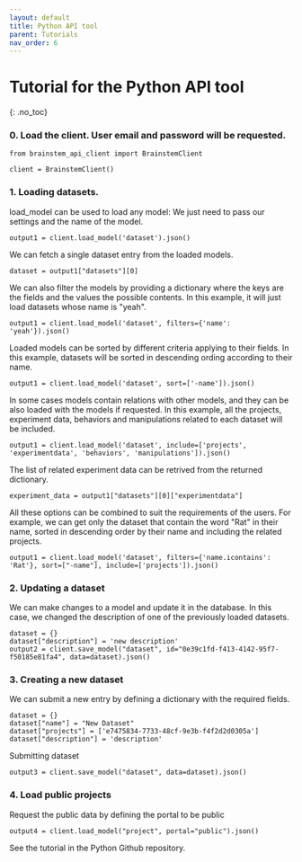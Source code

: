 ```yaml
---
layout: default
title: Python API tool
parent: Tutorials
nav_order: 6
---
```

# Tutorial for the Python API tool
{: .no_toc}


###  0. Load the client. User email and password will be requested.
```
from brainstem_api_client import BrainstemClient

client = BrainstemClient()
```

###  1. Loading datasets.

load_model can be used to load any model: We just need to pass our settings and the name of the model.

```
output1 = client.load_model('dataset').json()
```

We can fetch a single dataset entry from the loaded models.

```
dataset = output1["datasets"][0]
```

We can also filter the models by providing a dictionary where the keys are the fields and the values the possible contents. In this example, it will just load datasets whose name is "yeah".

```
output1 = client.load_model('dataset', filters={'name': 'yeah'}).json()
```

Loaded models can be sorted by different criteria applying to their fields. In this example, datasets will be sorted in descending ording according to their name.

```
output1 = client.load_model('dataset', sort=['-name']).json()
```

In some cases models contain relations with other models, and they can be also loaded with the models if requested. In this example, all the projects, experiment data, behaviors and manipulations related to each dataset will be included.

```
output1 = client.load_model('dataset', include=['projects', 'experimentdata', 'behaviors', 'manipulations']).json()
```

The list of related experiment data can be retrived from the returned dictionary.

```
experiment_data = output1["datasets"][0]["experimentdata"]
```

All these options can be combined to suit the requirements of the users. For example, we can get only the dataset that contain the word "Rat" in their name, sorted in descending order by their name and including the related projects.

```
output1 = client.load_model('dataset', filters={'name.icontains': 'Rat'}, sort=["-name"], include=['projects']).json()
```

###  2. Updating a dataset

We can make changes to a model and update it in the database. In this case, we changed the description of one of the previously loaded datasets.

```
dataset = {}
dataset["description"] = 'new description'
output2 = client.save_model("dataset", id="0e39c1fd-f413-4142-95f7-f50185e81fa4", data=dataset).json()
```

###  3. Creating a new dataset

We can submit a new entry by defining a dictionary with the required fields.

```
dataset = {}
dataset["name"] = "New Dataset"
dataset["projects"] = ['e7475834-7733-48cf-9e3b-f4f2d2d0305a']
dataset["description"] = 'description'
```

Submitting dataset
```
output3 = client.save_model("dataset", data=dataset).json()
```

###  4. Load public projects

Request the public data by defining the portal to be public
```
output4 = client.load_model("project", portal="public").json()
```

See the tutorial in the Python Github repository.
